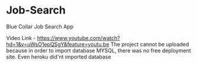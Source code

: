 # Job-Search
Blue Collar Job Search App

Video Link - https://www.youtube.com/watch?hd=1&v=uWsO1epQSgY&feature=youtu.be
The project cannot be uploaded because in order to import database MYSQL, there was no free deployment site. Even heroku did'nt imported database
